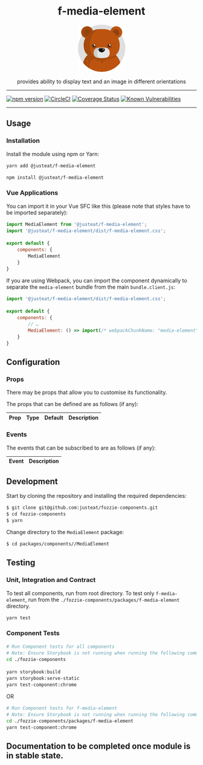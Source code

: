 <div align="center">

# f-media-element</h1>

<img width="125" alt="Fozzie Bear" src="../../../../bear.png" />

provides ability to display text and an image in different orientations

</div>

---

[![npm version](https://badge.fury.io/js/%40justeat%2Ff-media-element.svg)](https://badge.fury.io/js/%40justeat%2Ff-media-element)
[![CircleCI](https://circleci.com/gh/justeat/fozzie-components.svg?style=svg)](https://circleci.com/gh/justeat/workflows/fozzie-components)
[![Coverage Status](https://coveralls.io/repos/github/justeat/f-media-element/badge.svg)](https://coveralls.io/github/justeat/f-media-element)
[![Known Vulnerabilities](https://snyk.io/test/github/justeat/f-media-element/badge.svg?targetFile=package.json)](https://snyk.io/test/github/justeat/f-media-element?targetFile=package.json)

---

## Usage

### Installation

Install the module using npm or Yarn:

```sh
yarn add @justeat/f-media-element
```

```sh
npm install @justeat/f-media-element
```



### Vue Applications

You can import it in your Vue SFC like this (please note that styles have to be imported separately):

```js
import MediaElement from '@justeat/f-media-element';
import '@justeat/f-media-element/dist/f-media-element.css';

export default {
    components: {
        MediaElement
    }
}
```

If you are using Webpack, you can import the component dynamically to separate the `media-element` bundle from the main `bundle.client.js`:

```js
import '@justeat/f-media-element/dist/f-media-element.css';

export default {
    components: {
        // …
        MediaElement: () => import(/* webpackChunkName: "media-element" */ '@justeat/f-media-element')
    }
}
```

## Configuration

### Props

There may be props that allow you to customise its functionality.

The props that can be defined are as follows (if any):

| Prop  | Type  | Default | Description |
| ----- | ----- | ------- | ----------- |

### Events

The events that can be subscribed to are as follows (if any):

| Event | Description |
| ----- | ----------- |

## Development

Start by cloning the repository and installing the required dependencies:

```sh
$ git clone git@github.com:justeat/fozzie-components.git
$ cd fozzie-components
$ yarn
```

Change directory to the `MediaElement` package:

```sh
$ cd packages/components//MediaElement
```

## Testing

### Unit, Integration and Contract

To test all components, run from root directory.
To test only `f-media-element`, run from the `./fozzie-components/packages/f-media-element` directory.

```sh
yarn test
```

### Component Tests

```bash
# Run Component tests for all components
# Note: Ensure Storybook is not running when running the following commands
cd ./fozzie-components

yarn storybook:build
yarn storybook:serve-static
yarn test-component:chrome
```

OR

```bash
# Run Component tests for f-media-element
# Note: Ensure Storybook is not running when running the following commands
cd ./fozzie-components/packages/f-media-element
yarn test-component:chrome
```
## Documentation to be completed once module is in stable state.


